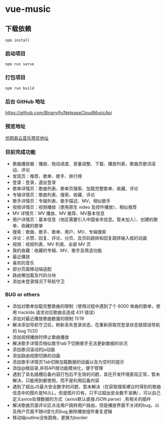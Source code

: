 # vue-music

## 下载依赖

```
npm install
```

### 启动项目

```
npm run serve
```

### 打包项目

```
npm run build
```

### 后台 GitHub 地址

https://github.com/Binaryify/NeteaseCloudMusicApi

### 预览地址

[仿网易云音乐预览地址 ](http://47.102.159.133/)

### 目前完成功能

- 歌曲播放器：播放、拖动进度、音量调整、下载、播放列表，歌曲页歌词滚动、评论
- 发现页：推荐、歌单、歌手、排行榜
- 登录：登录，退出登录
- 歌单详情页：歌曲列表、歌单页搜索、加载完整歌单、收藏、评论
- 专辑详情页：歌曲列表、搜索、收藏、评论
- 歌手详情页：专辑列表、歌手描述、MV、相似歌手
- 视频详情页：视频播放（使用原生 video 及控件播放）、相似推荐
- MV 详情页：MV 播放、MV 推荐、MV基本信息
- 用户详情页：基本信息（地区需要引入中国省市信息。暂未加入）、创建的歌单、收藏的歌单
- 搜索：歌曲、歌手、歌单、用户、MV、专辑搜索
- 评论：点赞、回复、评论、分页、及页码跳转和回复跳转输入框的动画
- 视频：视频列表、MV 列表、全部 MV 页
- 我的收藏：收藏的专辑、MV、歌手及筛选功能
- 最近播放
- 喜欢的音乐
- 部分页面移动端适配
- 路由懒加载及代码分块
- 添加未登录情况下导航守卫

### BUG or others

- 添加对歌单加载完整歌曲的限制（使用过程中遇到了个 6000 单曲的歌单，使用 trackIds 请求对应歌曲会造成 431 错误）
- 添加对最近播放歌曲数量的限制 11/19
- 解决添加导航守卫后，刷新丢失登录状态，在重新获取完登录状态就错误导航的 bug 11/20
- 添加视频播放时停止歌曲播放
- 解决歌手详情页相似歌手tab下切换歌手无法更新数据的状况
- 添加歌词滚动的js动画
- 添加路由视图切换的动画
- 添加歌手详情页Tab切换加载数据的动画以及为空时的提示
- 添加@根目录,并将API按功能模块化，便于管理
- 遇到了具名插槽后备内容打包后不生效的问题，其在开发环境表现正常，暂未解决，只能用到都使用，而不是利用后备内容
- 遇到了超出JS最大安全数字的问题，暂未解决（在获取搜索建议时得到的歌曲信息中的图片是NULL，但是图片ID有，只不过超出安全数不准确），可以自己定义axios处理数据的方式（axios默认直接JSON.parse）,有相关的插件
- 解决歌曲页面评论区点击用户跳转用户路由，但是播放界面不关闭的bug，以及用户页面不随id变化的bug,删除播放组件重复逻辑
- 移动端outline没有圆角，更换为border
